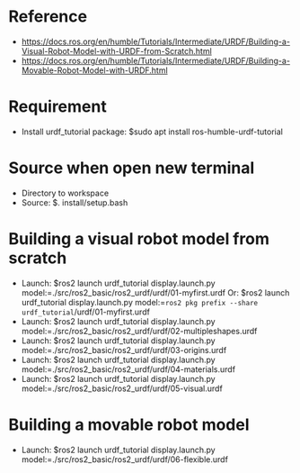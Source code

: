 # Reference
- https://docs.ros.org/en/humble/Tutorials/Intermediate/URDF/Building-a-Visual-Robot-Model-with-URDF-from-Scratch.html
- https://docs.ros.org/en/humble/Tutorials/Intermediate/URDF/Building-a-Movable-Robot-Model-with-URDF.html

# Requirement
- Install urdf_tutorial package: $sudo apt install ros-humble-urdf-tutorial

# Source when open new terminal
- Directory to workspace
- Source: $. install/setup.bash

# Building a visual robot model from scratch
- Launch: $ros2 launch urdf_tutorial display.launch.py model:=./src/ros2_basic/ros2_urdf/urdf/01-myfirst.urdf
    Or: $ros2 launch urdf_tutorial display.launch.py model:=`ros2 pkg prefix --share urdf_tutorial`/urdf/01-myfirst.urdf
- Launch: $ros2 launch urdf_tutorial display.launch.py model:=./src/ros2_basic/ros2_urdf/urdf/02-multipleshapes.urdf
- Launch: $ros2 launch urdf_tutorial display.launch.py model:=./src/ros2_basic/ros2_urdf/urdf/03-origins.urdf
- Launch: $ros2 launch urdf_tutorial display.launch.py model:=./src/ros2_basic/ros2_urdf/urdf/04-materials.urdf
- Launch: $ros2 launch urdf_tutorial display.launch.py model:=./src/ros2_basic/ros2_urdf/urdf/05-visual.urdf

# Building a movable robot model
- Launch: $ros2 launch urdf_tutorial display.launch.py model:=./src/ros2_basic/ros2_urdf/urdf/06-flexible.urdf